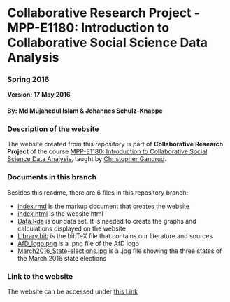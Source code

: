 # Collaborative Research Project - MPP-E1180: Introduction to Collaborative Social Science Data Analysis

### Spring 2016

**Version: 17 May 2016**

#### By: Md Mujahedul Islam & Johannes Schulz-Knappe


### Description of the website

The website created from this repository is part of **Collaborative Research Project** of the course [MPP-E1180: Introduction to Collaborative Social Science Data Analysis](https://github.com/HertieDataScience/SyllabusAndLectures), taught by [Christopher Gandrud](https://github.com/christophergandrud).


### Documents in this branch

Besides this readme, there are 6 files in this repository branch:

- [index.rmd](https://github.com/mujahedhertie/Final-Project/blob/gh-pages/index.rmd) is the markup document that creates the website
- [index.html](https://github.com/mujahedhertie/Final-Project/blob/gh-pages/index.html) is the website html
- [Data.Rda](https://github.com/mujahedhertie/Final-Project/blob/gh-pages/Data.Rda) is our data set. It is needed to create the graphs and calculations displayed on the website
- [Library.bib](https://github.com/mujahedhertie/Final-Project/blob/gh-pages/Library.bib) is the bibTeX file that contains our literature and sources
- [AfD_logo.png](https://github.com/mujahedhertie/Final-Project/blob/gh-pages/AfD_logo.png) is a .png file of the AfD logo
- [March2016_State-elections.jpg](https://github.com/mujahedhertie/Final-Project/blob/gh-pages/March2016_State-elections.jpg) is a .jpg file showing the three states of the March 2016 state elections

### Link to the website

The website can be accessed under [this Link](http://mujahedhertie.github.io/Final-Project)